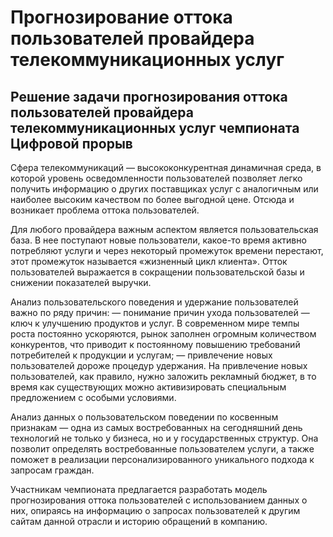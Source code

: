 # Прогнозирование оттока пользователей провайдера телекоммуникационных услуг
## Решение задачи прогнозирования оттока пользователей провайдера телекоммуникационных услуг чемпионата Цифровой прорыв 

Сфера телекоммуникаций — высококонкурентная динамичная среда, в которой уровень осведомленности пользователей позволяет легко получить информацию о других поставщиках услуг с аналогичным или наиболее высоким качеством по более выгодной цене. Отсюда и возникает проблема оттока пользователей.

Для любого провайдера важным аспектом является пользовательская база. В нее поступают новые пользователи, какое-то время активно потребляют услуги и через некоторый промежуток времени перестают, этот промежуток называется «жизненный цикл клиента». Отток пользователей выражается в сокращении пользовательской базы и снижении показателей выручки.

Анализ пользовательского поведения и удержание пользователей важно по ряду причин: — понимание причин ухода пользователей — ключ к улучшению продуктов и услуг. В современном мире темпы роста постоянно ускоряются, рынок заполнен огромным количеством конкурентов, что приводит к постоянному повышению требований потребителей к продукции и услугам; — привлечение новых пользователей дороже процедур удержания. На привлечение новых пользователей, как правило, нужно заложить рекламный бюджет, в то время как существующих можно активизировать специальным предложением с особыми условиями.

Анализ данных о пользовательском поведении по косвенным признакам — одна из самых востребованных на сегодняшний день технологий не только у бизнеса, но и у государственных структур. Она позволит определять востребованные пользователем услуги, а также поможет в реализации персонализированного уникального подхода к запросам граждан.

Участникам чемпионата предлагается разработать модель прогнозирования оттока пользователей с использованием данных о них, опираясь на информацию о запросах пользователей к другим сайтам данной отрасли и историю обращений в компанию.
